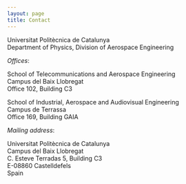 ```yaml
---
layout: page
title: Contact
---
```


Universitat Politècnica de Catalunya  
Department of Physics, Division of Aerospace Engineering  

*Offices*:

School of Telecommunications and Aerospace Engineering  
Campus del Baix Llobregat  
Office 102, Building C3

School of Industrial, Aerospace and Audiovisual Engineering  
Campus de Terrassa  
Office 169, Building GAIA

*Mailing address*:

Universitat Politècnica de Catalunya  
Campus del Baix Llobregat  
C. Esteve Terradas 5, Building C3  
E-08860 Castelldefels  
Spain
